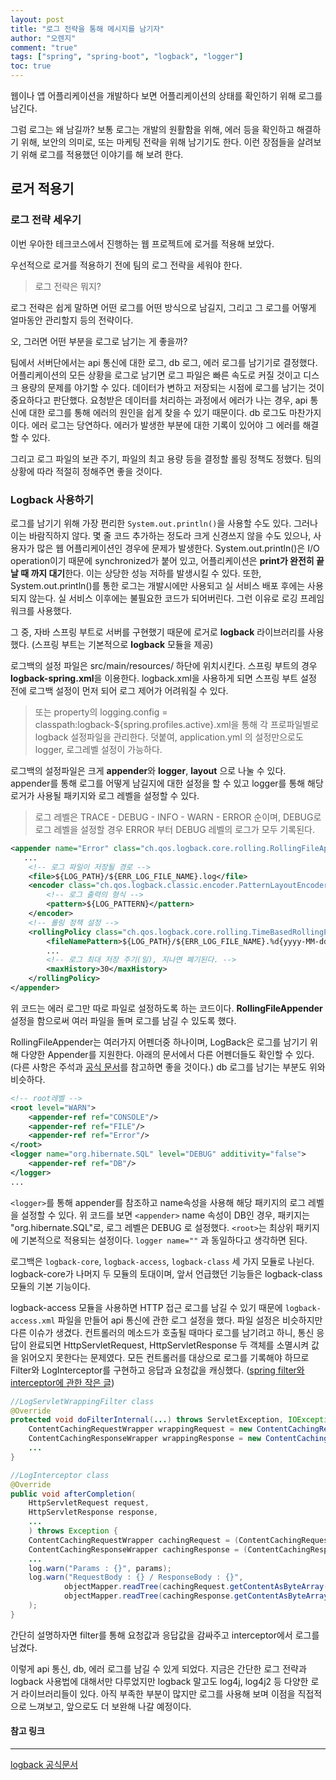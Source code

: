 ```yaml
---
layout: post
title: "로그 전략을 통해 메시지를 남기자"
author: "오렌지"
comment: "true"
tags: ["spring", "spring-boot", "logback", "logger"]
toc: true
---
```


웹이나 앱 어플리케이션을 개발하다 보면 어플리케이션의 상태를 확인하기 위해 로그를 남긴다.

그럼 로그는 왜 남길까? 
보통 로그는 개발의 원활함을 위해, 에러 등을 확인하고 해결하기 위해, 보안의 의미로, 또는 마케팅 전략을 위해 남기기도 한다.
이런 장점들을 살려보기 위해 로그를 적용했던 이야기를 해 보려 한다.

## 로거 적용기


### 로그 전략 세우기
이번 우아한 테크코스에서 진행하는 웹 프로젝트에 로거를 적용해 보았다.

우선적으로 로거를 적용하기 전에 팀의 로그 전략을 세워야 한다.

> 로그 전략은 뭐지?

로그 전략은 쉽게 말하면 어떤 로그를 어떤 방식으로 남길지, 그리고 그 로그를 어떻게 얼마동안 관리할지 등의 전략이다.

오, 그러면 어떤 부분을 로그로 남기는 게 좋을까?

팀에서 서버단에서는 api 통신에 대한 로그, db 로그, 에러 로그를 남기기로 결정했다.
어플리케이션의 모든 상황을 로그로 남기면 로그 파일은 빠른 속도로 커질 것이고 디스크 용량의 문제를 야기할 수 있다. 
데이터가 변하고 저장되는 시점에 로그를 남기는 것이 중요하다고 판단했다.
요청받은 데이터를 처리하는 과정에서 에러가 나는 경우, api 통신에 대한 로그를 통해 에러의 원인을 쉽게 찾을 수 있기 때문이다. db 로그도 마찬가지이다. 에러 로그는 당연하다. 에러가 발생한 부분에 대한 기록이 있어야 그 에러를 해결할 수 있다.

그리고 로그 파일의 보관 주기, 파일의 최고 용량 등을 결정할 롤링 정책도 정했다. 팀의 상황에 따라 적절히 정해주면 좋을 것이다.



### Logback 사용하기

로그를 남기기 위해 가장 편리한 `System.out.println()`을 사용할 수도 있다. 그러나 이는 바람직하지 않다.
몇 줄 코드 추가하는 정도라 크게 신경쓰지 않을 수도 있으나, 사용자가 많은 웹 어플리케이션인 경우에 문제가 발생한다. System.out.println()은 I/O operation이기 때문에 synchronized가 붙어 있고, 어플리케이션은 **print가 완전히 끝날 때 까지 대기**한다. 이는 상당한 성능 저하를 발생시킬 수 있다.
또한, System.out.println()를 통한 로그는 개발시에만 사용되고 실 서비스 배포 후에는 사용되지 않는다. 실 서비스 이후에는 불필요한 코드가 되어버린다. 그런 이유로 로깅 프레임워크를 사용했다.

그 중, 자바 스프링 부트로 서버를 구현했기 때문에 로거로 **logback** 라이브러리를 사용했다. (스프링 부트는 기본적으로 **logback** 모듈을 제공)

로그백의 설정 파일은 src/main/resources/ 하단에 위치시킨다. 
스프링 부트의 경우 **logback-spring.xml**을 이용한다. logback.xml을 사용하게 되면 스프링 부트 설정 전에 로그백 설정이 먼저 되어 로그 제어가 어려워질 수 있다.

> 또는 property의 logging.config = classpath:logback-${spring.profiles.active}.xml을 통해 각 프로파일별로 logback 설정파일을 관리한다.
> 덧붙여, application.yml 의 설정만으로도 logger, 로그레벨 설정이 가능하다.

로그백의 설정파일은 크게 **appender**와 **logger**, **layout** 으로 나눌 수 있다. appender를 통해 로그를 어떻게 남길지에 대한 설정을 할 수 있고 logger를 통해 해당 로거가 사용될 패키지와 로그 레벨을 설정할 수 있다.
> 로그 레벨은 TRACE - DEBUG - INFO - WARN - ERROR 순이며, DEBUG로 로그 레벨을 설정할 경우 ERROR 부터 DEBUG 레벨의 로그가 모두 기록된다.

```xml
<appender name="Error" class="ch.qos.logback.core.rolling.RollingFileAppender">
   ...  
    <!-- 로그 파일이 저장될 경로 -->
    <file>${LOG_PATH}/${ERR_LOG_FILE_NAME}.log</file>
    <encoder class="ch.qos.logback.classic.encoder.PatternLayoutEncoder">
        <!-- 로그 출력의 형식 -->
        <pattern>${LOG_PATTERN}</pattern>
    </encoder>
    <!-- 롤링 정책 설정 -->
    <rollingPolicy class="ch.qos.logback.core.rolling.TimeBasedRollingPolicy">
        <fileNamePattern>${LOG_PATH}/${ERR_LOG_FILE_NAME}.%d{yyyy-MM-dd}_%i.log</fileNamePattern>
        ...
        <!-- 로그 최대 저장 주기(일), 지나면 폐기된다. -->
        <maxHistory>30</maxHistory>
    </rollingPolicy>
</appender>
```
위 코드는 에러 로그만 따로 파일로 설정하도록 하는 코드이다.
**RollingFileAppender** 설정을 함으로써 여러 파일을 돌며 로그를 남길 수 있도록 했다.

RollingFileAppender는 여러가지 어펜더중 하나이며, LogBack은 로그를 남기기 위해 다양한 Appender를 지원한다. 아래의 문서에서 다른 어펜더들도 확인할 수 있다.
(다른 사항은 주석과 [공식 문서](http://logback.qos.ch/)를 참고하면 좋을 것이다.)
db 로그를 남기는 부분도 위와 비슷하다.

```xml
<!-- root레벨 -->
<root level="WARN">
    <appender-ref ref="CONSOLE"/>
    <appender-ref ref="FILE"/>
    <appender-ref ref="Error"/>
</root>
<logger name="org.hibernate.SQL" level="DEBUG" additivity="false">
    <appender-ref ref="DB"/>
</logger>
...
```
`<logger>`를 통해 appender를 참조하고 name속성을 사용해 해당 패키지의 로그 레벨을 설정할 수 있다.
위 코드를 보면 `<appender>` name 속성이 DB인 경우, 패키지는 "org.hibernate.SQL"로, 로그 레벨은 DEBUG 로 설정했다.
`<root>`는 최상위 패키지에 기본적으로 적용되는 설정이다. `logger name=""` 과 동일하다고 생각하면 된다.

로그백은 `logback-core`, `logback-access`, `logback-class` 세 가지 모듈로 나뉜다.
logback-core가 나머지 두 모듈의 토대이며, 앞서 언급했던 기능들은 logback-class 모듈의 기본 기능이다.

logback-access 모듈을 사용하면 HTTP 접근 로그를 남길 수 있기 때문에 `logback-access.xml` 파일을 만들어 api 통신에 관한 로그 설정을 했다. 파일 설정은 비슷하지만 다른 이슈가 생겼다.
컨트롤러의 메소드가 호출될 때마다 로그를 남기려고 하니, 통신 응답이 완료되면 HttpServletRequest, HttpServletResponse 두 객체를 소멸시켜 값을 읽어오지 못한다는 문제였다.
모든 컨트롤러를 대상으로 로그를 기록해야 하므로 Filter와 LogInterceptor를 구현하고 응답과 요청값을 캐싱했다. ([spring filter와 interceptor에 관한 작은 글](https://supawer0728.github.io/2018/04/04/spring-filter-interceptor/))

```java
//LogServletWrappingFilter class
@Override
protected void doFilterInternal(...) throws ServletException, IOException {
    ContentCachingRequestWrapper wrappingRequest = new ContentCachingRequestWrapper(request);
    ContentCachingResponseWrapper wrappingResponse = new ContentCachingResponseWrapper(response);
    ...
}

//LogInterceptor class
@Override
public void afterCompletion(
    HttpServletRequest request,
    HttpServletResponse response,
    ...
    ) throws Exception {
    ContentCachingRequestWrapper cachingRequest = (ContentCachingRequestWrapper)request;
    ContentCachingResponseWrapper cachingResponse = (ContentCachingResponseWrapper)response;
    ...
    log.warn("Params : {}", params);
    log.warn("RequestBody : {} / ResponseBody : {}",
            objectMapper.readTree(cachingRequest.getContentAsByteArray()),
            objectMapper.readTree(cachingResponse.getContentAsByteArray())
    );
}
```
간단히 설명하자면 filter를 통해 요청값과 응답값을 감싸주고 interceptor에서 로그를 남겼다.



이렇게 api 통신, db, 에러 로그를 남길 수 있게 되었다.
지금은 간단한 로그 전략과 logback 사용법에 대해서만 다루었지만 logback 말고도 log4j, log4j2 등 다양한 로거 라이브러리들이 있다. 
아직 부족한 부분이 많지만 로그를 사용해 보며 이점을 직접적으로 느껴보고, 앞으로도 더 보완해 나갈 예정이다.



#### 참고 링크
---
[logback 공식문서](http://logback.qos.ch/)
